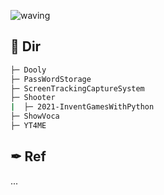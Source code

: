 ![waving](https://capsule-render.vercel.app/api?type=waving&height=200&text=Toy-Project&fontAlign=70&fontAlignY=35&color=b)

## 📁 Dir

```sh
├─ Dooly
├─ PassWordStorage
├─ ScreenTrackingCaptureSystem
├─ Shooter
|  ├─ 2021-InventGamesWithPython
├─ ShowVoca
├─ YT4ME
```

## ✒ Ref

...

